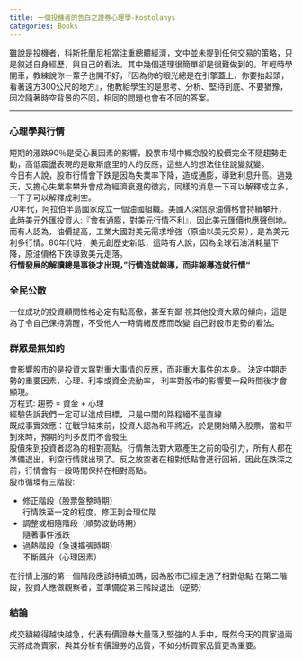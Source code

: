 ```yaml
---
title: 一個投機者的告白之證券心理學-Kostolanys
categories: Books
---
```




<div class="row single-entry">
		雖說是投機者，科斯托蘭尼相當注重總體經濟，文中並未提到任何交易的策略，只是敘述自身經歷，與自己的看法，其中幾個道理很簡單卻是很難做到的，年輕時學開車，教練說你一輩子也開不好，『因為你的眼光總是在引擎蓋上，你要抬起頭，看著遠方300公尺的地方』，他教給學生的是思考、分析、堅持到底、不要猶豫，因次隨著時空背景的不同，相同的問題也會有不同的答案。
		<hr>
		<h3>心理學與行情</h3>
		<p>
			短期的漲跌90％是受心裏因素的影響，股票市場中概念股的股價完全不隨趨勢走動，高低震盪表現的是歇斯底里的人的反應，這些人的想法往往說變就變。
			<br>
			今日有人說，股市行情會下跌是因為失業率下降，造成通膨，導致利息升高。過幾天，又擔心失業率攀升會成為經濟衰退的徵兆，同樣的消息一下可以解釋成立多，
			一下子可以解釋成利空。
			<br>
			70年代，阿拉伯半島國家成立一個油國組織。美國人深信原油價格會持續攀升，此時美元外匯投資人:『會有通膨，對美元行情不利』，因此美元匯價也應聲倒地。
			而有人認為，油價提高，工業大國對美元需求增強（原油以美元交易），是為美元利多行情。80年代時，美元創歷史新低，這時有人說，因為全球石油消耗量下降，原油價格下跌導致美元走落。
			<br>
			<b>行情發展的解讀總是事後才出現，”行情造就報導，而非報導造就行情“</b>
		</p>
		<h3>全民公敵</h3>
		<p>
			一位成功的投資顧問性格必定有點高傲，甚至有鄙
			視其他投資大眾的傾向，這是為了令自己保持清醒，不受他人一時情緒反應而改變
			自己對股市走勢的看法。
		</p>
		<h3>群眾是無知的</h3>
		<p>
			會影響股市的是投資大眾對重大事情的反應，而非重大事件的本身。 決定中期走勢的重要因素，心理、利率或資金流動率，
			利率對股市的影響要一段時間後才會顯現。
			<br>
			方程式: 趨勢 = 資金 + 心理
			<br>
			經驗告訴我們一定可以達成目標，只是中間的路程絕不是直線
			<br>
			既成事實效應：在戰爭結束前，投資人認為和平將近，於是開始購入股票，當和平到來時，預期的利多反而不會發生
			<br>
			股價來到投資者認為的相對高點。行情無法對大眾產生之前的吸引力，所有人都在準備退出，利空行情就出現了。反之放空者在相對低點會進行回補，因此在跌深之前，行情會有一段時間保持在相對高點。
			<br>
			股市循環有三階段:
			<ul>
				<li>修正階段（股票盤整時期）</li>
				行情跌至一定的程度，修正到合理位階
				<li>調整或相隨階段（順勢波動時期）</li>
				隨著事件漲跌
				<li>過熱階段（急速擴張時期）</li>
				不斷飆升（心理因素）
			</ul>
			在行情上漲的第一個階段應該持續加碼，因為股市已經走過了相對低點
			在第二階段，投資人應做觀察者，並準備從第三階段退出（逆勢）
		</p>
		<h3>
			結論
		</h3>
		<p>
			成交額縮得越快越急，代表有價證券大量落入堅強的人手中，既然今天的買家過兩天將成為賣家，與其分析有價證券的品質，不如分析買家品質更為重要。
		</p>

</div>

